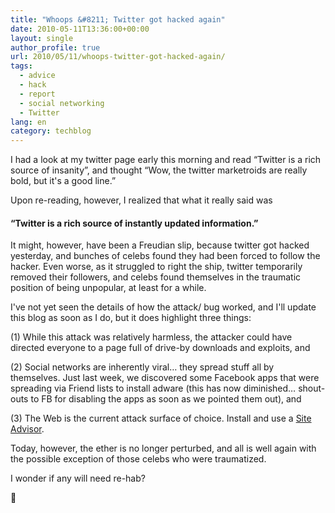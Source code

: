 ```yaml
---
title: "Whoops &#8211; Twitter got hacked again"
date: 2010-05-11T13:36:00+00:00
layout: single
author_profile: true
url: 2010/05/11/whoops-twitter-got-hacked-again/
tags:
  - advice
  - hack
  - report
  - social networking
  - Twitter
lang: en
category: techblog
---
```

I had a look at my twitter page early this morning and read “Twitter is a rich source of insanity”, and thought “Wow, the twitter marketroids are really bold, but it's a good line.”  

Upon re-reading, however, I realized that what it really said was  

#### “Twitter is a rich source of instantly updated information.”

It might, however, have been a Freudian slip, because twitter got hacked yesterday, and bunches of celebs found they had been forced to follow the hacker. Even worse, as it struggled to right the ship, twitter temporarily removed their followers, and celebs found themselves in the traumatic position of being unpopular, at least for a while. 

I've not yet seen the details of how the attack/ bug worked, and I'll update this blog as soon as I do, but it does highlight three things: 

(1) While this attack was relatively harmless, the attacker could have directed everyone to a page full of drive-by downloads and exploits, and  

(2) Social networks are inherently viral&#8230; they spread stuff all by themselves. Just last week, we discovered some Facebook apps that were spreading via Friend lists to install adware (this has now diminished&#8230; shout-outs to FB for disabling the apps as soon as we pointed them out), and  

(3) The Web is the current attack surface of choice. Install and use a <a href="http://sites.google.com/site/boelectronic/computer/security/site-advisor" target="_blank">Site Advisor</a>.  

Today, however, the ether is no longer perturbed, and all is well again with the possible exception of those celebs who were traumatized.  

I wonder if any will need re-hab? 

🙂